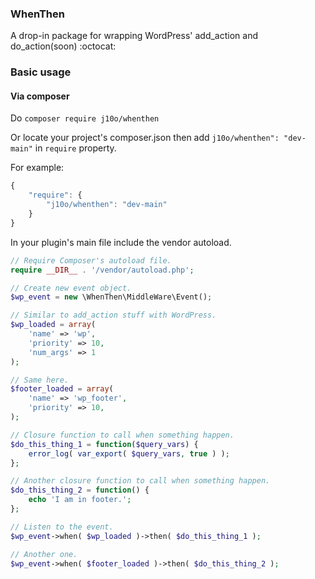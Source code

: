 ### WhenThen

A drop-in package for wrapping WordPress' add_action and do_action(soon) :octocat:

### Basic usage

#### Via composer

Do `composer require j10o/whenthen` 

Or locate your project's composer.json then add `j10o/whenthen": "dev-main"` in `require` property.

For example:
```javascript
{
    "require": {
        "j10o/whenthen": "dev-main"
    }
}
```

In your plugin's main file include the vendor autoload.

```php
// Require Composer's autoload file.
require __DIR__ . '/vendor/autoload.php';

// Create new event object.
$wp_event = new \WhenThen\MiddleWare\Event();

// Similar to add_action stuff with WordPress.
$wp_loaded = array(
    'name' => 'wp',
    'priority' => 10,
    'num_args' => 1
);

// Same here.
$footer_loaded = array(
    'name' => 'wp_footer',
    'priority' => 10,
);

// Closure function to call when something happen.
$do_this_thing_1 = function($query_vars) {
    error_log( var_export( $query_vars, true ) );
};

// Another closure function to call when something happen.
$do_this_thing_2 = function() {
    echo 'I am in footer.';
};

// Listen to the event.
$wp_event->when( $wp_loaded )->then( $do_this_thing_1 );

// Another one.
$wp_event->when( $footer_loaded )->then( $do_this_thing_2 );
```